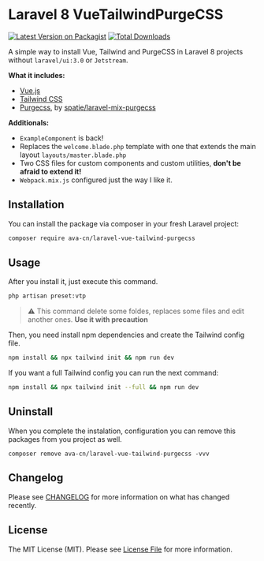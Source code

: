 # Laravel 8 VueTailwindPurgeCSS

[![Latest Version on Packagist](https://img.shields.io/packagist/v/ava-cn/laravel-vue-tailwind-purgecss.svg?style=flat-square)](https://packagist.org/packages/ava-cn/laravel-vue-tailwind-purgecss)
[![Total Downloads](https://img.shields.io/packagist/dt/ava-cn/laravel-vue-tailwind-purgecss.svg?style=flat-square)](https://packagist.org/packages/ava-cn/laravel-vue-tailwind-purgecss)


A simple way to install Vue, Tailwind and PurgeCSS in Laravel 8 projects without `laravel/ui:3.0` or `Jetstream`.

**What it includes:**
- [Vue.js](https://vuejs.org/)
- [Tailwind CSS](https://tailwindcss.com)
- [Purgecss](https://www.purgecss.com/), by [spatie/laravel-mix-purgecss](https://github.com/spatie/laravel-mix-purgecss)

**Additionals:**
- `ExampleComponent` is back!
- Replaces the `welcome.blade.php` template with one that extends the main layout `layouts/master.blade.php`
- Two CSS files for custom components and custom utilities, **don't be afraid to extend it!**
- `Webpack.mix.js` configured just the way I like it.

## Installation

You can install the package via composer in your fresh Laravel project:

```bash
composer require ava-cn/laravel-vue-tailwind-purgecss
```

## Usage

After you install it, just execute this command.

``` bash
php artisan preset:vtp
```

> :warning: This command delete some foldes, replaces some files and edit another ones. **Use it with precaution**

Then, you need install npm dependencies and create the Tailwind config file.

```bash
npm install && npx tailwind init && npm run dev
```

If you want a full Tailwind config you can run the next command:

```bash
npm install && npx tailwind init --full && npm run dev
```

## Uninstall

When you complete the instalation, configuration you can remove this packages from you project as well.

```
composer remove ava-cn/laravel-vue-tailwind-purgecss -vvv
```

## Changelog

Please see [CHANGELOG](CHANGELOG.md) for more information on what has changed recently.


## License

The MIT License (MIT). Please see [License File](LICENSE.md) for more information.
